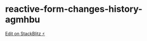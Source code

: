 # reactive-form-changes-history-agmhbu

[Edit on StackBlitz ⚡️](https://stackblitz.com/edit/reactive-form-changes-history-agmhbu)